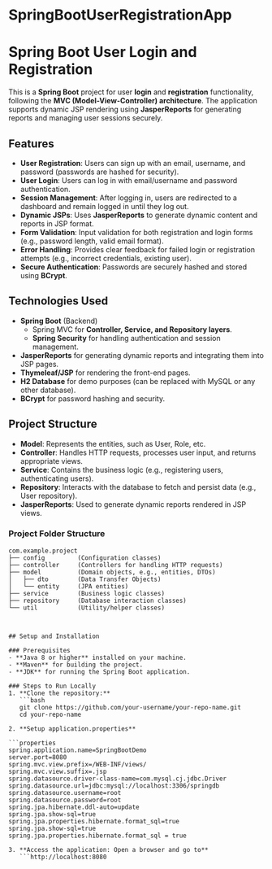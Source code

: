 # SpringBootUserRegistrationApp
# Spring Boot User Login and Registration

This is a **Spring Boot** project for user **login** and **registration** functionality, following the **MVC (Model-View-Controller) architecture**. The application supports dynamic JSP rendering using **JasperReports** for generating reports and managing user sessions securely.

## Features
- **User Registration**: Users can sign up with an email, username, and password (passwords are hashed for security).
- **User Login**: Users can log in with email/username and password authentication.
- **Session Management**: After logging in, users are redirected to a dashboard and remain logged in until they log out.
- **Dynamic JSPs**: Uses **JasperReports** to generate dynamic content and reports in JSP format.
- **Form Validation**: Input validation for both registration and login forms (e.g., password length, valid email format).
- **Error Handling**: Provides clear feedback for failed login or registration attempts (e.g., incorrect credentials, existing user).
- **Secure Authentication**: Passwords are securely hashed and stored using **BCrypt**.

## Technologies Used
- **Spring Boot** (Backend)
  - Spring MVC for **Controller, Service, and Repository layers**.
  - **Spring Security** for handling authentication and session management.
- **JasperReports** for generating dynamic reports and integrating them into JSP pages.
- **Thymeleaf/JSP** for rendering the front-end pages.
- **H2 Database** for demo purposes (can be replaced with MySQL or any other database).
- **BCrypt** for password hashing and security.

## Project Structure
- **Model**: Represents the entities, such as User, Role, etc.
- **Controller**: Handles HTTP requests, processes user input, and returns appropriate views.
- **Service**: Contains the business logic (e.g., registering users, authenticating users).
- **Repository**: Interacts with the database to fetch and persist data (e.g., User repository).
- **JasperReports**: Used to generate dynamic reports rendered in JSP views.

### Project Folder Structure
```
com.example.project
├── config         (Configuration classes)
├── controller     (Controllers for handling HTTP requests)
├── model          (Domain objects, e.g., entities, DTOs)
│   ├── dto        (Data Transfer Objects)
│   └── entity     (JPA entities)
├── service        (Business logic classes)
├── repository     (Database interaction classes)
└── util           (Utility/helper classes)



## Setup and Installation

### Prerequisites
- **Java 8 or higher** installed on your machine.
- **Maven** for building the project.
- **JDK** for running the Spring Boot application.

### Steps to Run Locally
1. **Clone the repository:**
   ```bash
   git clone https://github.com/your-username/your-repo-name.git
   cd your-repo-name

2. **Setup application.properties**

```properties
spring.application.name=SpringBootDemo
server.port=8080
spring.mvc.view.prefix=/WEB-INF/views/
spring.mvc.view.suffix=.jsp
spring.datasource.driver-class-name=com.mysql.cj.jdbc.Driver
spring.datasource.url=jdbc:mysql://localhost:3306/springdb
spring.datasource.username=root
spring.datasource.password=root
spring.jpa.hibernate.ddl-auto=update
spring.jpa.show-sql=true
spring.jpa.properties.hibernate.format_sql=true
spring.jpa.show-sql=true
spring.jpa.properties.hibernate.format_sql = true

3. **Access the application: Open a browser and go to**
   ```http://localhost:8080


